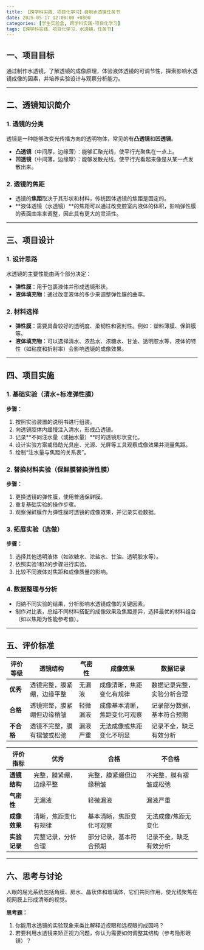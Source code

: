 ```yaml
---
title: 【跨学科实践、项目化学习】自制水透镜任务书
date: 2025-05-17 12:00:00 +0800
categories: [学生实验盒, 跨学科实践-项目化学习]
tags: [跨学科实践，项目化学习，水透镜，任务书]
---
```



## 一、项目目标

通过制作水透镜，了解透镜的成像原理，体验液体透镜的可调节性，探索影响水透镜成像的因素，并培养实验设计与观察分析能力。

---

## 二、透镜知识简介

### 1. 透镜的分类

透镜是一种能够改变光传播方向的透明物体，常见的有**凸透镜**和**凹透镜**。

- **凸透镜**（中间厚，边缘薄）：能够汇聚光线，使平行光聚焦在一点上。
- **凹透镜**（中间薄，边缘厚）：能够发散光线，使平行光看起来像是从某一点发散出来。

### 2. 透镜的焦距

- 透镜的**焦距**取决于其形状和材料，传统固体透镜的焦距是固定的。
- **液体透镜（水透镜）**的焦距可以通过改变腔室内液体的体积，影响弹性膜的表面曲率来调整，因此具有更大的灵活性。

---

## 三、项目设计

### 1. 设计思路

水透镜的主要性能由两个部分决定：

- **弹性膜**：用于包裹液体并形成透镜形状。
- **液体填充物**：通过改变液体的多少来调整弹性膜的曲率。

### 2. 材料选择

- **弹性膜**：需要具备较好的透明度、柔韧性和密封性。例如：塑料薄膜、保鲜膜等。
- **液体填充物**：可以选择清水、浓盐水、浓糖水、甘油、透明胶水等，液体的特性（如粘度和折射率）会影响透镜的成像效果。

---

## 四、项目实施

### **1. 基础实验（清水+标准弹性膜）**

**步骤：**

1. 按照实验装置的说明书进行组装。
2. 向透镜腔体内缓慢注入清水，形成凸透镜。
3. 记录**不同注水量（或抽水量）**时的透镜形状变化。
4. 设计实验方案或借助光具座、光源、光屏等工具观察成像效果并测量焦距。
5. 绘制“注水量与焦距的关系表”。

### **2. 替换材料实验（保鲜膜替换弹性膜）**

**步骤：**

1. 更换透镜的弹性膜，使用普通保鲜膜。
2. 重复基础实验的操作步骤。
3. 观察保鲜膜作为弹性膜时透镜的成像效果，并记录实验数据。

### **3. 拓展实验（选做）**

**步骤：**

1. 选择其他透明液体（如浓糖水、浓盐水、甘油、透明胶水等）。
2. 依照实验1和2的步骤进行实验。
3. 比较不同液体对焦距和成像质量的影响。

### **4. 数据整理与分析**

- 归纳不同实验的结果，分析影响水透镜成像的关键因素。
- 制作对比表，总结不同材料搭配的成像效果及焦距差异，选择最优的材料组合（如以焦距为性能参考值）。

---

## 五、评价标准

| 评价等级    | 透镜结构          | 气密性  | 成像效果           | 数据记录          |
| ------- | ------------- | ---- | -------------- | ------------- |
| **优秀**  | 透镜完整，膜紧绷，边缘平整 | 无漏液  | 成像清晰，焦距变化有规律   | 数据记录完整，实验分析合理 |
| **合格**  | 透镜完整，膜紧绷但边缘稍皱 | 轻微漏液 | 成像基本清晰，焦距变化可观察 | 记录部分数据，基本符合预期 |
| **不合格** | 透镜不完整，膜有褶皱或松弛 | 漏液严重 | 无法成像或焦距变化不明显   | 记录不全，缺乏有效分析   |

| 评价指标     | 优秀          | 合格           | 不合格         |
| -------- | ----------- | ------------ | ----------- |
| **透镜结构** | 完整，膜紧绷，边缘平整 | 完整，膜紧绷但边缘稍皱  | 不完整，膜有褶皱或松弛 |
| **气密性**  | 无漏液         | 轻微漏液         | 漏液严重        |
| **成像效果** | 清晰，焦距变化有规律  | 基本清晰，焦距变化可观察 | 无法成像/焦距无变化  |
| **实验记录** | 完整记录，分析合理   | 部分记录，基本符合预期  | 记录不全，缺乏有效分析 |


---

## 六、思考与讨论

人眼的屈光系统包括角膜、房水、晶状体和玻璃体，它们共同作用，使光线聚焦在视网膜上形成清晰的视觉。

**思考题：**

1. 你能用水透镜的实验现象来类比解释近视眼和远视眼的成因吗？
2. 若要利用水透镜来矫正视力问题，你认为需要如何调整其结构（参考隐形眼镜）？


